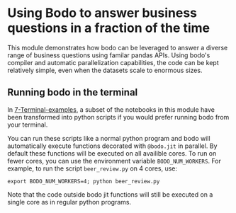 # Using Bodo to answer business questions in a fraction of the time

This module demonstrates how bodo can be leveraged to answer a diverse range of business questions using familar pandas APIs. Using bodo's compiler and automatic parallelization capabilities, the code can be kept relatively simple, even when the datasets scale to enormous sizes. 

## Running bodo in the terminal

In [7-Terminal-examples](7-Terminal-examples), a subset of the notebooks in this module have been transformed into python scripts if you would prefer running bodo from your terminal.

You can run these scripts like a normal python program and bodo will automatically execute functions decorated with `@bodo.jit` in parallel. By default these functions will be executed on all availible cores. To run on fewer cores, you can use the environment variable `BODO_NUM_WORKERS`. For example, to run the script `beer_review.py` on 4 cores, use:

``` shell
export BODO_NUM_WORKERS=4; python beer_review.py
```

Note that the code outside bodo jit functions will still be executed on a single core as in regular python programs.